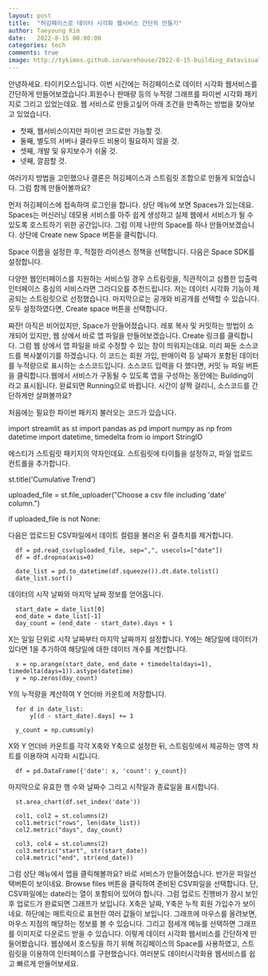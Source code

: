 ```yaml
---
layout: post
title:  "허깅페이스로 데이터 시각화 웹서비스 간단히 만들기"
author: Taeyoung Kim
date:   2022-8-15 00:00:00
categories: tech
comments: true
image: http://tykimos.github.io/warehouse/2022-8-15-building_datavisualization_service_using_huggingface_title1.png
---
```


안녕하세요. 타이키모스입니다. 이번 시간에는 허깅페이스로 데이터 시각화 웹서비스를 간단하게 만들어보겠습니다.회원수나 판매량 등의 누적량 그래프를 파이썬 시각화 패키지로 그리고 있었는데요.
웹 서비스로 만들고싶어 아래 조건을 만족하는 방법을 찾아보고 있었습니다.

* 첫째, 웹서비스이지만 파이썬 코드로만 가능할 것.
* 둘째, 별도의 서버나 클라우드 비용이 필요하지 않을 것.
* 셋째, 개발 및 유지보수가 쉬울 것.
* 넷째, 깔끔할 것.

여러가지 방법을 고민했으나 결론은 허깅페이스과 스트림릿 조합으로 만들게 되었습니다. 그럼 함께 만들어볼까요?

먼저 허깅페이스에 접속하여 로그인을 합니다. 상단 메뉴에 보면 Spaces가 있는데요. Spaces는 머신러닝 데모용 서비스를 아주 쉽게 생성하고 실제 웹에서 서비스가 될 수 있도록 호스트하기 위한 공간입니다. 그럼 이제 나만의 Space를 하나 만들어보겠습니다. 상단에 Create new Space 버튼을 클릭합니다.

Space 이름을 설정한 후, 적절한 라이센스 정책을 선택합니다. 다음은 Space SDK를 설정합니다.

다양한 웹인터페이스를 지원하는 서비스일 경우 스트림릿을, 직관적이고 심플한 입출력 인터페이스 중심의 서비스라면 그라디오를 추천드립니다. 저는 데이터 시각화 기능이 제공되는 스트림릿으로 선정했습니다.
마지막으로는 공개와 비공개를 선택할 수 있습니다. 모두 설정하였다면, Create space 버튼을 선택합니다.

짜잔! 아직은 비어있지만, Space가 만들어졌습니다. 레포 복사 및 커밋하는 방법이 소개되어 있지만, 웹 상에서 바로 앱 파일을 만들어보겠습니다. Create 링크를 클릭합니다. 그럼 웹 상에서 앱 파일을 바로 수정할 수 있는 창이 띄워지는데요. 미리 짜둔 소스코드를 복사붙이기를 하겠습니다. 이 코드는 회원 가입, 판매이력 등 날짜가 포함된 데이터를 누적량으로 표시하는 소스코드입니다. 소스코드 입력을 다 했다면, 커밋 뉴 파일 버튼을 클릭합니다.웹에서 서비스가 구동될 수 있도록 앱을 구성하는 동안에는 Building이라고 표시됩니다. 완료되면 Running으로 바뀝니다. 시간이 살짝 걸리니, 소스코드를 간단하게만 살펴볼까요?

처음에는 필요한 파이썬 패키지 불러오는 코드가 있습니다.

  import streamlit as st
  import pandas as pd
  import numpy as np
  from datetime import datetime, timedelta
  from io import StringIO
    
에스티가 스트림릿 패키지의 약자인데요. 스트림릿에 타이틀을 설정하고, 파일 업로드 컨트롤을 추가합니다.

  st.title('Cumulative Trend')

  uploaded_file = st.file_uploader("Choose a csv file including 'date' column.")

  if uploaded_file is not None:

다음은 업로드된 CSV파일에서 데이트 컬럼을 불러온 뒤 결측치를 제거합니다.

      df = pd.read_csv(uploaded_file, sep=",", usecols=["date"])
      df = df.dropna(axis=0)

      date_list = pd.to_datetime(df.squeeze()).dt.date.tolist()
      date_list.sort()
      
데이터의 시작 날짜와 마지막 날짜 정보를 얻어옵니다.

      start_date = date_list[0]
      end_date = date_list[-1]
      day_count = (end_date - start_date).days + 1
      
X는 일일 단위로 시작 날짜부터 마지막 날짜까지 설정합니다. Y에는 해당일에 데이터가 있다면 1을 추가하여 해당일에 대한 데이터 개수를 계산합니다.

      x = np.arange(start_date, end_date + timedelta(days=1), timedelta(days=1)).astype(datetime)
      y = np.zeros(day_count)

Y의 누적량을 계산하여 Y 언더바 카운트에 저장합니다.

      for d in date_list:
          y[(d - start_date).days] += 1

      y_count = np.cumsum(y)

X와 Y 언더바 카운트를 각각 X축와 Y축으로 설정한 뒤, 스트림릿에서 제공하는 영역 차트를 이용하여 시각화 시킵니다.

      df = pd.DataFrame({'date': x, 'count': y_count})

마지막으로 유효한 행 수와 날짜수 그리고 시작일과 종료일을 표시합니다.

      st.area_chart(df.set_index('date'))

      col1, col2 = st.columns(2)
      col1.metric("rows", len(date_list))
      col2.metric("days", day_count)

      col3, col4 = st.columns(2)
      col3.metric("start", str(start_date))
      col4.metric("end", str(end_date))

그럼 상단 메뉴에서 앱을 클릭해볼까요? 바로 서비스가 만들어졌습니다. 반가운 파일선택버튼이 보이네요. Browse files 버튼을 클릭하여 준비된 CSV파일을 선택합니다. 단, CSV파일에는 date라는 열이 포함되어 있어야 합니다. 그럼 업로드 진행바가 잠시 보인 후 업로드가 완료되면 그래프가 보입니다. X축은 날짜, Y축은 누적 회원 가입수가 보이네요. 하단에는 매트릭으로 표현한 여러 값들이 보입니다. 그래프에 마우스를 올려보면, 마우스 지점의 해당하는 정보를 볼 수 있습니다. 그리고 점세개 메뉴를 선택하면 그래프를 이미지로 다운로드 받을 수 있습니다. 이렇게 데이터 시각화 웹서비스를 간단하게 만들어봤습니다. 웹상에서 호스팅을 하기 위해 허깅페이스의 Space를 사용하였고, 스트림릿을 이용하여 인터페이스를 구현했습니다. 여러분도 데이터시각화용 웹서비스를 쉽고 빠르게 만들어보세요.
